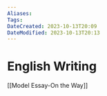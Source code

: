 ```yaml
---
Aliases: 
Tags: 
DateCreated: 2023-10-13T20:09
DateModified: 2023-10-13T20:13
---
```

# English Writing

[[Model Essay-On the Way]]

